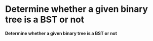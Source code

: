 # Determine whether a given binary tree is a BST or not

**Determine whether a given binary tree is a BST or not**

